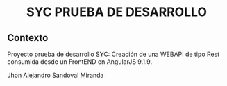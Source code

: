 <p>
    <h1 align="center"> SYC PRUEBA DE DESARROLLO </h1>
</p>

## Contexto

Proyecto prueba de desarrollo SYC: Creación de una WEBAPI de tipo Rest consumida desde un FrontEND en AngularJS 9.1.9.

Jhon Alejandro Sandoval Miranda